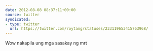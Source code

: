 ```yaml
---
date: 2012-08-08 08:37:11+00:00
source: twitter
syndicated:
- type: twitter
  url: https://twitter.com/roytang/statuses/233119653415763968/
---
```


Wow nakapila ung mga sasakay ng mrt